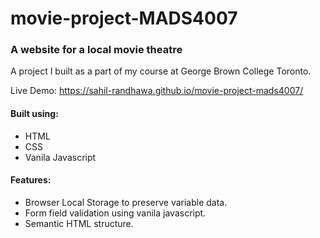 # movie-project-MADS4007

### A website for a local movie theatre

A project I built as a part of my course at George Brown College Toronto.

Live Demo: https://sahil-randhawa.github.io/movie-project-mads4007/

#### Built using:
- HTML
- CSS
- Vanila Javascript

#### Features:
- Browser Local Storage to preserve variable data.
- Form field validation using vanila javascript.
- Semantic HTML structure.
